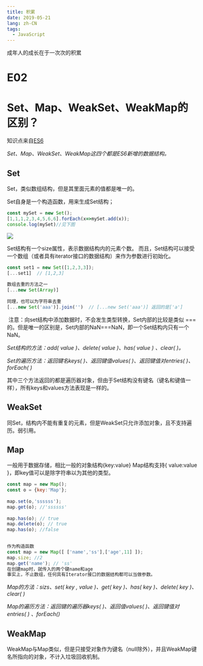 ```yaml
---
title: 积累
date: 2019-05-21
lang: zh-CN
tags:
  - JavaScript
---
```


成年人的成长在于一次次的积累

<!-- more -->
# E02
# Set、Map、WeakSet、WeakMap的区别？
知识点来自[ES6](http://es6.ruanyifeng.com/#docs/set-map)

*Set、Map、WeakSet、WeakMap这四个都是ES6新增的数据结构。*

## Set
Set，类似数组结构，但是其里面元素的值都是唯一的。

Set自身是一个构造函数，用来生成Set结构；


```js
const mySet = new Set();
[1,1,1,2,3,4,5,6,6].forEach(x=>mySet.add(x));
console.log(mySet)//见下图

```
![](https://cdn.nlark.com/yuque/0/2019/png/240921/1558406122535-29a8d95c-9653-48fa-a2ba-55e25c07d844.png)


Set结构有一个size属性，表示数据结构内的元素个数。
而且，Set结构可以接受一个数组（或者具有iterator接口的数据结构）来作为参数进行初始化。

```js
const set1 = new Set([1,2,3,3]);
[...set1]  // [1,2,3]
​
数组去重的方法之一
[...new Set(Array)]
​
同理，也可以为字符串去重
[...new Set('aaa')].join('')  // [...new Set('aaa')] 返回的是['a']
```
​
​注意：向set结构中添加数据时，不会发生类型转换，Set内部的比较是类似 === 的。但是唯一的区别是，Set内部的NaN===NaN，即一个Set结构内只有一个NaN。

*Set结构的方法：add( value )、delete( value )、has( value ) 、clear( )。*

*Set的遍历方法：返回键名keys( )、返回键值values( )、返回键值对entries( )、forEach( )*

其中三个方法返回的都是遍历器对象，但由于Set结构没有键名（键名和键值一样），所有keys和values方法表现是一样的。

## WeakSet
同Set，结构内不能有重复的元素，但是WeakSet只允许添加对象，且不支持遍历。弱引用。

## Map
一般用于数据存储，相比一般的对象结构{key:value} Map结构支持{ value:value }，即key值可以是除字符串以为其他的类型。
```js
const map = new Map();
const o = {key:'Map'};
​
map.set(o,'ssssss');
map.get(o); //'ssssss'
​
map.has(o); // true
map.delete(o); // true
map.has(o); //false

​
作为构造函数
const map = new Map([ ['name','ss'],['age',11] ]);
map.size; //2
map.get('name'); // 'ss'
在创建map时，就传入的两个键name和age
事实上，不止数组，任何具有Iterator接口的数据结构都可以当做参数。
```
​*Map的方法：sizs、set( key , value )、get( key )、has( key )、delete( key )、clear( )*

*Map的遍历方法：返回键的遍历器keys( )、返回值values( )、返回键值对entries( ) 、forEach()*



## WeakMap
WeakMap与Map类似，但是只接受对象作为键名（null除外），并且WeakMap键名所指向的对象，不计入垃圾回收机制。